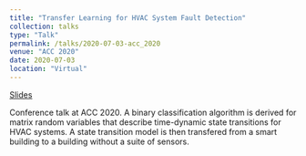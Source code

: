 ```yaml
---
title: "Transfer Learning for HVAC System Fault Detection"
collection: talks
type: "Talk"
permalink: /talks/2020-07-03-acc_2020
venue: "ACC 2020"
date: 2020-07-03
location: "Virtual"
---
```


[Slides](https://cpatdowling.github.io/files/acc_2020.pdf)

Conference talk at ACC 2020. A binary classification algorithm is derived for matrix random variables that describe time-dynamic state transitions for HVAC systems. A state transition model is then transfered from a smart building to a building without a suite of sensors.
